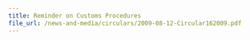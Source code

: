 ```yaml
---
title: Reminder on Customs Procedures
file_url: /news-and-media/circulars/2009-08-12-Circular162009.pdf
---
```

